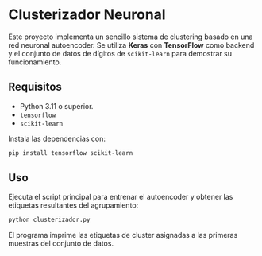 # Clusterizador Neuronal

Este proyecto implementa un sencillo sistema de clustering basado en una
red neuronal autoencoder. Se utiliza **Keras** con **TensorFlow** como backend y
el conjunto de datos de dígitos de `scikit-learn` para demostrar su
funcionamiento.

## Requisitos

- Python 3.11 o superior.
- `tensorflow`
- `scikit-learn`

Instala las dependencias con:

```bash
pip install tensorflow scikit-learn
```

## Uso

Ejecuta el script principal para entrenar el autoencoder y obtener las
etiquetas resultantes del agrupamiento:

```bash
python clusterizador.py
```

El programa imprime las etiquetas de cluster asignadas a las primeras
muestras del conjunto de datos.
